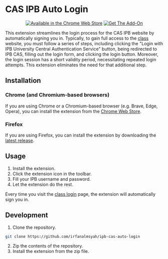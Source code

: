 # CAS IPB Auto Login

<p align="center">
<a href="https://chrome.google.com/webstore/detail/cas-ipb-auto-login/ppnlghhknlhlbndnhfmelcijjagngjme" target="_blank"><img src="https://storage.googleapis.com/web-dev-uploads/image/WlD8wC6g8khYWPJUsQceQkhXSlv1/UV4C4ybeBTsZt43U4xis.png" alt="Available in the Chrome Web Store"></a>
<a href="https://addons.mozilla.org/firefox/downloads/file/4182623/cas_ipb_auto_login-1.0.1.xpi" target="_blank"><img src="https://extensionworkshop.com/assets/img/documentation/publish/get-the-addon-178x60px.dad84b42.png" alt="Get The Add-On"></a>
</p>


This extension streamlines the login process for the CAS IPB website by automatically signing you in. Typically, to gain full access to the [class](https://class.ipb.ac.id/) website, you must follow a series of steps, including clicking the "Login with IPB University Central Authentication Service" button, being redirected to IPB CAS, filling out the login form, and clicking the login button. Moreover, the login session has a short validity period, necessitating repeated login attempts. This extension eliminates the need for that additional step.

## Installation

### Chrome (and Chromium-based browsers)
If you are using Chrome or a Chromium-based browser (e.g. Brave, Edge, Opera), you can install the extension from the [Chrome Web Store](https://chrome.google.com/webstore/detail/cas-ipb-auto-login/ppnlghhknlhlbndnhfmelcijjagngjme).

### Firefox
If you are using Firefox, you can install the extension by downloading the [latest release](https://addons.mozilla.org/firefox/downloads/file/4182623/cas_ipb_auto_login-1.0.1.xpi).

## Usage

1. Install the extension.
2. Click the extension icon in the toolbar.
3. Fill your IPB username and password.
4. Let the extension do the rest.

Every time you visit the [class login](https://class.ipb.ac.id/login/index.php) page, the extension will automatically sign you in.

## Development

1. Clone the repository.
```bash
git clone https://github.com/irfanalmsyah/ipb-cas-auto-login
```

2. Zip the contents of the repository.
3. Install the extension from the zip file.
